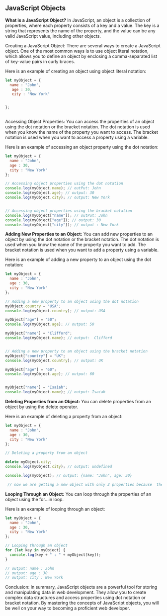 ## JavaScript Objects ## 


**What is a JavaScript Object?**
In JavaScript, an object is a collection of properties, where each property consists of a key and a value. The key is a string that represents the name of the property, and the value can be any valid JavaScript value, including other objects.


Creating a JavaScript Object:
There are several ways to create a JavaScript object. One of the most common ways is to use object literal notation, which allows you to define an object by enclosing a comma-separated list of key-value pairs in curly braces.

Here is an example of creating an object using object literal notation:

 ```javascript
 let myObject = {
   name : "John",
    age : 30,
    city : "New York"


};
  
```
 Accessing Object Properties: 
You can access the properties of an object using the dot notation or the bracket notation. The dot notation is used when you know the name of the property you want to access. The bracket notation is used when you want to access a property using a variable.

Here is an example of accessing an object property using the dot notation:

```javascript
let myObject = {
  name : "John",
  age : 30,
  city : "New York"
};

// Accessing object properties using the dot notation
console.log(myObject.name); // outPut: John
console.log(myObject.age); // output: 30
console.log(myObject.city); // output: New York


// Accessing object properties using the bracket notation
console.log(myObject["name"]); // outPut: John
console.log(myObject["age"]); // output: 30
console.log(myObject["city"]); // output : New York


```

**Adding New Properties to an Object:**
You can add new properties to an object by using the dot notation or the bracket notation. The dot notation is used when you know the name of the property you want to add. The bracket notation is used when you want to add a property using a variable.

Here is an example of adding a new property to an object using the dot notation:

```javascript
let myObject = {
  name : "John",
  age : 30,
  city : "New York"
};

// Adding a new property to an object using the dot notation
myObject.country = "USA";
console.log(myObject.country); // output: USA

myObject["age"] = "50"; 
console.log(myObject.age); // output: 50

myObject["name"] = "Clifford"; 
console.log(myObject.name); // output:  Clifford


// Adding a new property to an object using the bracket notation
myObject["country"] = "UK";
console.log(myObject.country); // output: UK

myObject["age"] = "60";
console.log(myObject.age); // output: 60


myObject["name"] = "Isaiah";
console.log(myObject.name); // output: Isaiah

```


**Deleting Properties from an Object:**
You can delete properties from an object by using the delete operator.

Here is an example of deleting a property from an object:

```javascript
let myObject = {
  name : "John",
  age : 30,
  city : "New York"
};

// Deleting a property from an object

delete myObject.city;
console.log(myObject.city); // output: undefined

console.log(myObject); // output: {name: "John", age: 30}

 // now we are getting a new object with only 2 properties because  the city property was deleted

```

**Looping Through an Object:**
You can loop through the properties of an object using the for...in loop.

Here is an example of looping through an object:

```javascript
let myObject = {
  name : "John",
  age : 30,
  city : "New York"
};

// Looping through an object
for (let key in myObject) {
  console.log(key + " : " + myObject[key]);
}

// output: name : John 
// output: age : 30
// output: city : New York

```


Conclusion:
In summary, JavaScript objects are a powerful tool for storing and manipulating data in web development. They allow you to create complex data structures and access properties using dot notation or bracket notation. By mastering the concepts of JavaScript objects, you will be well on your way to becoming a proficient web developer.




